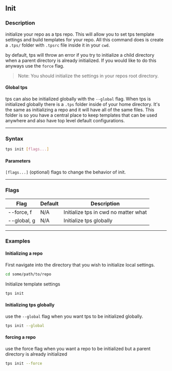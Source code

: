 ## Init

### Description

initialize your repo as a tps repo. This will allow you to set tps template settings and build templates for your repo. All this command does is create a `.tps/` folder with `.tpsrc` file inside it in your `cwd`.

by default, tps will throw an error if you try to initialize a child directory when a parent directory is already initialized. If you would like to do this anyways use the `force` flag.

> Note: You should initialize the settings in your repos root directory.

#### Global tps

tps can also be initialized globally with the `--global` flag. When tps is initialized globally there is a `.tps` folder inside of your home directory. It's the same as initializing a repo and it will have all of the same files. This folder is so you have a central place to keep templates that can be used anywhere and also have top level default configurations.

<!-- Templates allows you to keep all configurations/settings inside a `.tpsrc` file. Use the `init` command in any repo to initialize it as a templates repo. -->

---

### Syntax

```bash
tps init [flags...]
```

#### Parameters

`[flags...]` (optional) flags to change the behavior of init.

---

### Flags


<table id="init-table">
    <thead>
      <tr>
        <th>Flag</th>
        <th>Default</th>
        <th>Description</th>
      </tr>
    </thead>
    <tbody>
    <tr>
        <td>--force, f</td>
        <td>N/A</td>
        <td>Initialize tps in cwd no matter what</td>
      </tr><tr>
        <td>--global, g</td>
        <td>N/A</td>
        <td>Initialize tps globally</td>
      </tr>
    </tbody>
</table>


<!--

--

### Setting options

-->

---

### Examples

#### Initializing a repo

First navigate into the directory that you wish to initialize local settings.

```bash
cd some/path/to/repo
```

Initialize template settings

```bash
tps init
```

#### Initializing tps globally

use the `--global` flag when you want tps to be initialized globally.

```bash
tps init --global
```

#### forcing a repo

use the force flag when you want a repo to be initialized but a parent directory is already initialized

```bash
tps init --force
```
